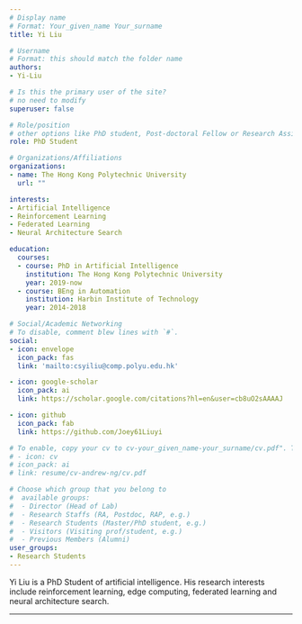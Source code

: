 ```yaml
---
# Display name
# Format: Your_given_name Your_surname 
title: Yi Liu

# Username
# Format: this should match the folder name
authors:
- Yi-Liu

# Is this the primary user of the site?
# no need to modify 
superuser: false

# Role/position
# other options like PhD student, Post-doctoral Fellow or Research Assistant, e.g..
role: PhD Student

# Organizations/Affiliations
organizations:
- name: The Hong Kong Polytechnic University
  url: ""

interests:
- Artificial Intelligence
- Reinforcement Learning
- Federated Learning
- Neural Architecture Search

education:
  courses:
  - course: PhD in Artificial Intelligence
    institution: The Hong Kong Polytechnic University
    year: 2019-now
  - course: BEng in Automation
    institution: Harbin Institute of Technology
    year: 2014-2018

# Social/Academic Networking
# To disable, comment blew lines with `#`.
social:
- icon: envelope
  icon_pack: fas
  link: 'mailto:csyiliu@comp.polyu.edu.hk'

- icon: google-scholar
  icon_pack: ai
  link: https://scholar.google.com/citations?hl=en&user=cb8uO2sAAAAJ

- icon: github
  icon_pack: fab
  link: https://github.com/Joey61Liuyi

# To enable, copy your cv to cv-your_given_name-your_surname/cv.pdf". To disable, comment blew lines with `#`.
# - icon: cv
# icon_pack: ai
# link: resume/cv-andrew-ng/cv.pdf

# Choose which group that you belong to
#  available groups:
#  - Director (Head of Lab)
#  - Research Staffs (RA, Postdoc, RAP, e.g.)
#  - Research Students (Master/PhD student, e.g.)
#  - Visitors (Visiting prof/student, e.g.)
#  - Previous Members (Alumni)
user_groups:
- Research Students
---
```


Yi Liu is a PhD Student of artificial intelligence. His research interests include reinforcement learning, edge computing, federated learning and neural architecture search. 

---
